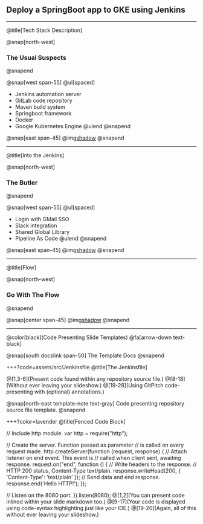 ## Deploy a SpringBoot app to GKE using Jenkins
---
@title[Tech Stack Description]

@snap[north-west]
### The Usual Suspects
@snapend

@snap[west span-55]
@ul[spaced]
- Jenkins automation server
- GitLab code repository
- Maven build system
- Springboot framework
- Docker
- Google Kubernetes Engine
@ulend
@snapend

@snap[east span-45]
@img[shadow](assets/img/tech_stack.png)
@snapend

---
@title[Into the Jenkins]

@snap[north-west]
### The Butler
@snapend

@snap[west span-55]
@ul[spaced]
- Login with GMail SSO
- Slack integration
- Shared Global Library
- Pipeline As Code
@ulend
@snapend

@snap[east span-45]
@img[shadow](assets/img/jenkinstein.png)
@snapend

---
@title[Flow]

@snap[north-west]
### Go With The Flow
@snapend

@snap[center span-45]
@img[shadow](assets/img/overview.png)
@snapend

---
@color[black](Code Presenting
Slide Templates)
@fa[arrow-down text-black]

@snap[south docslink span-50] The Template Docs @snapend

+++?code=assets/src/Jenkinsfile @title[The Jenkinsfile]

@[1,3-6](Present code found within any repository source file.) @[8-18](Without ever leaving your slideshow.) @[19-28](Using GitPitch code-presenting with (optional) annotations.)

@snap[north-east template-note text-gray] Code presenting repository source file template. @snapend

+++?color=lavender @title[Fenced Code Block]

// Include http module.
var http = require("http");

// Create the server. Function passed as parameter
// is called on every request made.
http.createServer(function (request, response) {
  // Attach listener on end event.  This event is
  // called when client sent, awaiting response.
  request.on("end", function () {
    // Write headers to the response.
    // HTTP 200 status, Content-Type text/plain.
    response.writeHead(200, {
      'Content-Type': 'text/plain'
    });
    // Send data and end response.
    response.end('Hello HTTP!');
  });

// Listen on the 8080 port.
}).listen(8080);
@[1,2](You can present code inlined within your slide markdown too.) @[9-17](Your code is displayed using code-syntax highlighting just like your IDE.) @[19-20](Again, all of this without ever leaving your slideshow.)